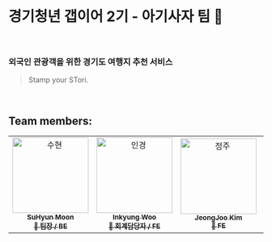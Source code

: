 # 경기청년 갭이어 2기 - 아기사자 팀 🦁
<br>

### 외국인 관광객을 위한 경기도 여행지 추천 서비스

> Stamp your STori.

<br>

<!-- 썸네일 이미지 삽입-->

## Team members:

<!-- ALL-CONTRIBUTORS-LIST:START - Do not remove or modify this section -->
<!-- prettier-ignore-start -->
<!-- markdownlint-disable -->

<table>
  <tr>
    <td align="center">
    <a href="https://github.com/moonxxpower">
    <img src="https://avatars.githubusercontent.com/u/118599217?v=4" width="150px;" alt="수현"/>
    <br />
    <sub>
    <b>SuHyun Moon</b><br>
    <b>🌟 팀장 / BE</b>
    </sub>
    </a>
    <br />
    </td>
    <td align="center">
    <a href="https://github.com/InKyungWoo">
    <img src="https://avatars.githubusercontent.com/u/102344718?v=4" width="150px;" alt="인경"/>
    <br />
    <sub>
    <b>Inkyung Woo</b><br>
    <b>🌷 회계담당자 / FE</b>
    </sub>
    </a>
    <br />
    </td>    
    <td align="center">
    <a href="https://github.com/KimJJRoSY">
    <img src="https://avatars.githubusercontent.com/u/129376888?v=4" width="150px;" alt="정주"/>
    <br />
    <sub>
    <b>JeongJoo Kim</b><br>
    <b>🍬 FE</b>
    </sub>
    </a>
    <br />
    </td>    
    <td align="center">
    <a href="https://github.com/jiHeeFlee">
    <img src="https://avatars.githubusercontent.com/u/126383608?v=4" width="150px;" alt="지희"/>
    <br />
    <sub>
    <b>JiHee Ryu</b><br>
    <b>💟 FE </b>
    </sub>
    </a>
    <br />
    </td> <td align="center">
    <a href="https://github.com/JUNE0823">
    <img src="https://avatars.githubusercontent.com/u/142672067?v=4" width="150px;" alt="해준"/>
    <br />
    <sub>
    <b>HaeJune Jung</b><br>
    <b>🥑 BE</b>
    </sub>
    </a>
    <br />
    </td>
  </tr>
</table>

<!-- markdownlint-restore -->
<!-- prettier-ignore-end -->

<!-- ALL-CONTRIBUTORS-LIST:END -->